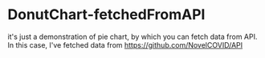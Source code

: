 # DonutChart-fetchedFromAPI
 it's just a demonstration of pie chart, by which you can fetch data from API. In this case, I've fetched data from https://github.com/NovelCOVID/API
